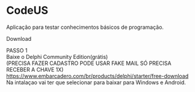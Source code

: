 # CodeUS  
Aplicação para testar conhecimentos básicos de programação.  

Download  

PASSO 1  
Baixe o Delphi Community Edition(grátis)  
(PRECISA FAZER CADASTRO PODE USAR FAKE MAIL SÓ PRECISA RECEBER A CHAVE 1X)  
https://www.embarcadero.com/br/products/delphi/starter/free-download  
Na intalaçao vai ter que selecionar para baixar para Windows e Android.  
